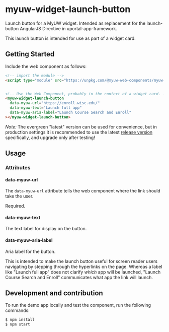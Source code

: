 # myuw-widget-launch-button

Launch button for a MyUW widget. Intended as replacement for the launch-button AngularJS Directive in uportal-app-framework.

This launch button is intended for use as part of a widget card.

## Getting Started

Include the web component as follows:

```html
<!-- import the module -->
<script type="module" src="https://unpkg.com/@myuw-web-components/myuw-widget-launch-button@latest/dist/myuw-widget-launch-button.min.mjs"></script>


<!-- Use the Web Component, probably in the context of a widget card. -->
<myuw-widget-launch-button
  data-myuw-url="https://enroll.wisc.edu/"
  data-myuw-text="Launch full app"
  data-myuw-aria-label="Launch Course Search and Enroll"
></myuw-widget-launch-button>
```

_Note:_ The evergreen "latest" version can be used for convenience, but in production settings it is recommended to use the latest [release version](https://github.com/myuw-web-components/myuw-widget-launch-button/releases) specifically, and upgrade only after testing!

## Usage

### Attributes

#### data-myuw-url

The `data-myuw-url` attribute tells the web component where the link should take the user.

Required.

#### data-myuw-text

The text label for display on the button.

#### data-myuw-aria-label

Aria label for the button.

This is intended to make the launch button useful for screen reader users navigating by stepping through the hyperlinks on the page. Whereas a label like "Launch full app" does not clarify *which* app will be launched, "Launch Course Search and Enroll" communicates what app the link will launch.


## Development and contribution

To run the demo app locally and test the component, run the following commands:

```bash
$ npm install
$ npm start
```
